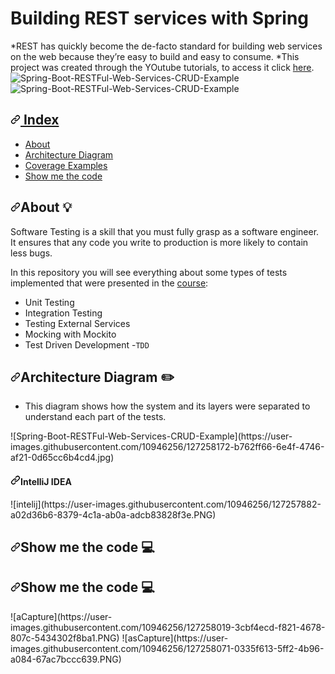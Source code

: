 # Building REST services with Spring
 *REST has quickly become the de-facto standard for building web services on the web because they’re easy to build and easy to consume.
  *This project was created through the YOutube tutorials, to access it click <a href="https://www.youtube.com/watch?v=9SGDpanrc8U&t=1361s" rel="nofollow">here</a>.
  ![Spring-Boot-RESTFul-Web-Services-CRUD-Example](https://user-images.githubusercontent.com/10946256/127257073-e2c58056-59c3-4d36-a6b6-2fab93ec4aed.jpg)
  ![Spring-Boot-RESTFul-Web-Services-CRUD-Example](https://user-images.githubusercontent.com/10946256/127258172-b762ff66-6e4f-4746-af21-0d65cc6b4cd4.jpg)
  
<h2>
<a id="user-content-index-pushpin" class="anchor" aria-hidden="true" href="#index-pushpin">
 <svg class="octicon octicon-link" viewBox="0 0 16 16" version="1.1" width="16" height="16" aria-hidden="true">
  <path fill-rule="evenodd" d="M7.775 3.275a.75.75 0 001.06 1.06l1.25-1.25a2 2 0 112.83 2.83l-2.5 2.5a2 2 0 01-2.83 0 .75.75 0 00-1.06 1.06 3.5 3.5 0 004.95 0l2.5-2.5a3.5 3.5 0 00-4.95-4.95l-1.25 1.25zm-4.69 9.64a2 2 0 010-2.83l2.5-2.5a2 2 0 012.83 0 .75.75 0 001.06-1.06 3.5 3.5 0 00-4.95 0l-2.5 2.5a3.5 3.5 0 004.95 4.95l1.25-1.25a.75.75 0 00-1.06-1.06l-1.25 1.25a2 2 0 01-2.83 0z">
  </path>
 </svg>
 Index
 </a>
 </h2>
 <ul>
<li><a href="#about">About</a></li>
<li><a href="#architecture">Architecture Diagram</a></li>
<li><a href="#coverage">Coverage Examples</a></li>
<li><a href="#code">Show me the code</a></li>
</ul>
<h2><a id="user-content-about--bulb" class="anchor" aria-hidden="true" href="#about--bulb"><svg class="octicon octicon-link" viewBox="0 0 16 16" version="1.1" width="16" height="16" aria-hidden="true"><path fill-rule="evenodd" d="M7.775 3.275a.75.75 0 001.06 1.06l1.25-1.25a2 2 0 112.83 2.83l-2.5 2.5a2 2 0 01-2.83 0 .75.75 0 00-1.06 1.06 3.5 3.5 0 004.95 0l2.5-2.5a3.5 3.5 0 00-4.95-4.95l-1.25 1.25zm-4.69 9.64a2 2 0 010-2.83l2.5-2.5a2 2 0 012.83 0 .75.75 0 001.06-1.06 3.5 3.5 0 00-4.95 0l-2.5 2.5a3.5 3.5 0 004.95 4.95l1.25-1.25a.75.75 0 00-1.06-1.06l-1.25 1.25a2 2 0 01-2.83 0z"></path></svg></a>About <a name="user-content-about"></a> <g-emoji class="g-emoji" alias="bulb" fallback-src="https://github.githubassets.com/images/icons/emoji/unicode/1f4a1.png">💡</g-emoji></h2>
<p>Software Testing is a skill that you must fully grasp as a software engineer. It ensures that any code you write to production is more likely to contain less bugs.</p>
<p>In this repository you will see everything about some types of tests implemented that were presented in the <a href="https://amigoscode.com/courses/software-testing" rel="nofollow">course</a>:</p>
<ul>
<li>Unit Testing</li>
<li>Integration Testing</li>
<li>Testing External Services</li>
<li>Mocking with Mockito</li>
<li>Test Driven Development -<code>TDD</code></li>
</ul>
<h2><a id="user-content-architecture-diagram--pencil2" class="anchor" aria-hidden="true" href="#architecture-diagram--pencil2"><svg class="octicon octicon-link" viewBox="0 0 16 16" version="1.1" width="16" height="16" aria-hidden="true"><path fill-rule="evenodd" d="M7.775 3.275a.75.75 0 001.06 1.06l1.25-1.25a2 2 0 112.83 2.83l-2.5 2.5a2 2 0 01-2.83 0 .75.75 0 00-1.06 1.06 3.5 3.5 0 004.95 0l2.5-2.5a3.5 3.5 0 00-4.95-4.95l-1.25 1.25zm-4.69 9.64a2 2 0 010-2.83l2.5-2.5a2 2 0 012.83 0 .75.75 0 001.06-1.06 3.5 3.5 0 00-4.95 0l-2.5 2.5a3.5 3.5 0 004.95 4.95l1.25-1.25a.75.75 0 00-1.06-1.06l-1.25 1.25a2 2 0 01-2.83 0z"></path></svg></a>Architecture Diagram <a name="user-content-architecture"></a> <g-emoji class="g-emoji" alias="pencil2" fallback-src="https://github.githubassets.com/images/icons/emoji/unicode/270f.png">✏️</g-emoji></h2>
<ul>
<li>This diagram shows how the system and its layers were separated to understand each part of the tests.
</li>
</ul>
![Spring-Boot-RESTFul-Web-Services-CRUD-Example](https://user-images.githubusercontent.com/10946256/127258172-b762ff66-6e4f-4746-af21-0d65cc6b4cd4.jpg)
<h4><a id="user-content-intellij-idea" class="anchor" aria-hidden="true" href="#intellij-idea"><svg class="octicon octicon-link" viewBox="0 0 16 16" version="1.1" width="16" height="16" aria-hidden="true"><path fill-rule="evenodd" d="M7.775 3.275a.75.75 0 001.06 1.06l1.25-1.25a2 2 0 112.83 2.83l-2.5 2.5a2 2 0 01-2.83 0 .75.75 0 00-1.06 1.06 3.5 3.5 0 004.95 0l2.5-2.5a3.5 3.5 0 00-4.95-4.95l-1.25 1.25zm-4.69 9.64a2 2 0 010-2.83l2.5-2.5a2 2 0 012.83 0 .75.75 0 001.06-1.06 3.5 3.5 0 00-4.95 0l-2.5 2.5a3.5 3.5 0 004.95 4.95l1.25-1.25a.75.75 0 00-1.06-1.06l-1.25 1.25a2 2 0 01-2.83 0z"></path></svg></a>IntelliJ IDEA</h4>
![intelij](https://user-images.githubusercontent.com/10946256/127257882-a02d36b6-8379-4c1a-ab0a-adcb83828f3e.PNG)
<h2><a id="user-content-show-me-the-code--computer" class="anchor" aria-hidden="true" href="#show-me-the-code--computer"><svg class="octicon octicon-link" viewBox="0 0 16 16" version="1.1" width="16" height="16" aria-hidden="true"><path fill-rule="evenodd" d="M7.775 3.275a.75.75 0 001.06 1.06l1.25-1.25a2 2 0 112.83 2.83l-2.5 2.5a2 2 0 01-2.83 0 .75.75 0 00-1.06 1.06 3.5 3.5 0 004.95 0l2.5-2.5a3.5 3.5 0 00-4.95-4.95l-1.25 1.25zm-4.69 9.64a2 2 0 010-2.83l2.5-2.5a2 2 0 012.83 0 .75.75 0 001.06-1.06 3.5 3.5 0 00-4.95 0l-2.5 2.5a3.5 3.5 0 004.95 4.95l1.25-1.25a.75.75 0 00-1.06-1.06l-1.25 1.25a2 2 0 01-2.83 0z"></path></svg></a>Show me the code <a name="user-content-code"></a> <g-emoji class="g-emoji" alias="computer" fallback-src="https://github.githubassets.com/images/icons/emoji/unicode/1f4bb.png">💻</g-emoji></h2>
<h2><a id="user-content-show-me-the-code--computer" class="anchor" aria-hidden="true" href="#show-me-the-code--computer"><svg class="octicon octicon-link" viewBox="0 0 16 16" version="1.1" width="16" height="16" aria-hidden="true"><path fill-rule="evenodd" d="M7.775 3.275a.75.75 0 001.06 1.06l1.25-1.25a2 2 0 112.83 2.83l-2.5 2.5a2 2 0 01-2.83 0 .75.75 0 00-1.06 1.06 3.5 3.5 0 004.95 0l2.5-2.5a3.5 3.5 0 00-4.95-4.95l-1.25 1.25zm-4.69 9.64a2 2 0 010-2.83l2.5-2.5a2 2 0 012.83 0 .75.75 0 001.06-1.06 3.5 3.5 0 00-4.95 0l-2.5 2.5a3.5 3.5 0 004.95 4.95l1.25-1.25a.75.75 0 00-1.06-1.06l-1.25 1.25a2 2 0 01-2.83 0z"></path></svg></a>Show me the code <a name="user-content-code"></a> <g-emoji class="g-emoji" alias="computer" fallback-src="https://github.githubassets.com/images/icons/emoji/unicode/1f4bb.png">💻</g-emoji></h2>
![aCapture](https://user-images.githubusercontent.com/10946256/127258019-3cbf4ecd-f821-4678-807c-5434302f8ba1.PNG)
![asCapture](https://user-images.githubusercontent.com/10946256/127258071-0335f613-5ff2-4b96-a084-67ac7bccc639.PNG)


